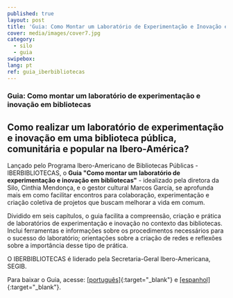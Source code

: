 ```yaml
---
published: true
layout: post
title: 'Guia: Como Montar um Laboratório de Experimentação e Inovação em Bibliotecas'
cover: media/images/cover7.jpg
category:
  - silo
  - guia
swipebox:
lang: pt
ref: guia_iberbibliotecas
---
```


### Guia: Como montar um laboratório de experimentação e inovação em bibliotecas
## Como realizar um laboratório de experimentação e inovação em uma biblioteca pública, comunitária e popular na Ibero-América?


Lançado pelo Programa Ibero-Americano de Bibliotecas Públicas - IBERBIBLIOTECAS, o **Guia "Como montar um laboratório de experimentação e inovação em bibliotecas"** - idealizado pela diretora da Silo, Cinthia Mendonça, e o gestor cultural Marcos García, se aprofunda mais em como facilitar encontros para colaboração, experimentação e criação coletiva de projetos que buscam melhorar a vida em comum. 

Dividido em seis capítulos, o guia facilita a compreensão, criação e prática de laboratórios de experimentação e inovação no contexto das bibliotecas. Inclui ferramentas e informações sobre os procedimentos necessários para o sucesso do laboratório; orientações sobre a criação de redes e reflexões sobre a importância desse tipo de prática.

O IBERBIBLIOTECAS é  liderado pela Secretaria-Geral Ibero-Americana, SEGIB.

Para baixar o Guia, acesse: [[português]](https://www.iberbibliotecas.org/por/guia-como-montar-un-laboratorio-de-experimentacion-e-innovacion-en-una-biblioteca/){:target="_blank"} e [[espanhol]](https://www.iberbibliotecas.org/guia-como-montar-un-laboratorio-de-experimentacion-e-innovacion-en-una-biblioteca/){:target="_blank"}. 
